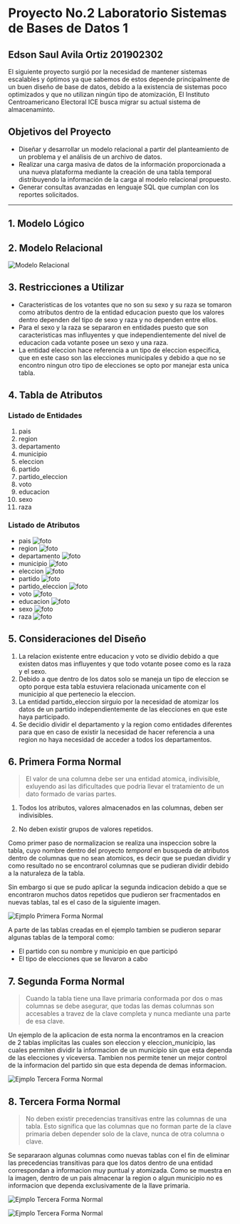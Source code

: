 # Proyecto No.2 Laboratorio Sistemas de Bases de Datos 1

## Edson Saul Avila Ortiz 201902302

El siguiente proyecto surgió por la necesidad de mantener sistemas  escalables y óptimos ya que sabemos de estos depende principalmente de un buen diseño de base de datos, debido a la existencia de sistemas poco optimizados y que no utilizan ningún tipo de atomización, El Instituto Centroamericano Electoral ICE busca migrar su actual sistema de almacenaminto.

## Objetivos del Proyecto

- Diseñar y desarrollar un modelo relacional a partir del planteamiento de un problema y el análisis de un archivo de datos.
- Realizar una carga masiva de datos de la información proporcionada a una nueva plataforma mediante la creación de una tabla temporal distribuyendo la información de la carga al modelo relacional propuesto.
- Generar consultas avanzadas en lenguaje SQL que cumplan con los reportes solicitados.

---

## 1. Modelo Lógico

## 2. Modelo Relacional

![Modelo Relacional](/imagenes/relacional.png)

## 3. Restricciones a Utilizar

- Caracteristicas de los votantes que no son su sexo y su raza se tomaron como atributos dentro de la entidad educacion puesto que los valores dentro dependen del tipo de sexo y raza y no dependen entre ellos.
- Para el sexo y la raza se separaron en entidades puesto que son caracteristicas mas influyentes y que independientemente del nivel de educacion cada votante posee un sexo y una raza.
- La entidad eleccion hace referencia a un tipo de eleccion especifica, que en este caso son las elecciones municipales y debido a que no se encontro ningun otro tipo de elecciones se opto por manejar esta unica tabla.

## 4. Tabla de Atributos
### Listado de Entidades

1. pais
2. region
3. departamento
4. municipio
5. eleccion
6. partido
7. partido_eleccion
8. voto
9. educacion
10. sexo
11. raza
    
### Listado de Atributos

-  pais
![foto](/imagenes/pais.png)
-  region
![foto](/imagenes/region.png)
-  departamento
![foto](/imagenes/depto.png)
-  municipio
![foto](/imagenes/municipio.png)
-  eleccion
![foto](/imagenes/eleccion.png)
-  partido
![foto](/imagenes/partido.png)
-  partido_eleccion
![foto](/imagenes/partido_eleccion.png)
-  voto
![foto](/imagenes/voto.png)
-  educacion
![foto](/imagenes/educacion.png)
-  sexo
![foto](/imagenes/sexo.png)
-  raza
![foto](/imagenes/raza.png)

## 5. Consideraciones del Diseño

1. La relacion existente entre educacion y voto se dividio debido a que existen datos mas influyentes y que todo votante posee como es la raza y el sexo.
2. Debido a que dentro de los datos solo se maneja un tipo de eleccion se opto porque esta tabla estuviera relacionada unicamente con el municipio al que pertenecio la eleccion.
3. La entidad partido_eleccion sirguio por la necesidad de atomizar los datos de un partido independientemente de las elecciones en que este haya participado.
4. Se decidio dividir el departamento y la region como entidades diferentes para que en caso de existir la necesidad de hacer referencia a una region no haya necesidad de acceder a todos los departamentos.

## 6. Primera Forma Normal

>El valor de una columna debe ser una entidad atomica, indivisible, exluyendo asi las dificultades que podria llevar el tratamiento de un dato formado de varias partes.

1. Todos los atributos, valores almacenados en las columnas, deben ser indivisibles.

2. No deben existir grupos de valores repetidos.

Como primer paso de normalizacion se realiza una inspeccion sobre la tabla, cuyo nombre dentro del proyecto *temporal* en busqueda de atributos dentro de columnas que no sean atomicos, es decir que se puedan dividir y como resultado no se encontrarol columnas que se pudieran dividir debido a la naturaleza de la tabla.

Sin embargo si que se pudo aplicar la segunda indicacion debido a que se encontraron muchos datos repetidos que pudieron ser fracmentados en nuevas tablas, tal es el caso de la siguiente imagen.

![Ejmplo Primera Forma Normal](/imagenes/norm1.png)

A parte de las tablas creadas en el ejemplo tambien se pudieron separar algunas tablas de la temporal como:

- El partido con su nombre y municipio en que participó
- El tipo de elecciones que se llevaron a cabo

## 7. Segunda Forma Normal

>Cuando la tabla tiene una llave primaria conformada por dos o mas columnas se debe asegurar, que todas las demas columnas son accesables a travez de la clave completa y nunca mediante una parte de esa clave.

Un ejemplo de la aplicacion de esta norma la encontramos en la creacion de 2 tablas implicitas las cuales son eleccion y eleccion_municipio, las cuales permiten dividir la informacion de un municipio sin que esta dependa de las elecciones y viceversa. Tambien nos permite tener un mejor control de la informacion del partido sin que esta dependa de demas informacion.

![Ejmplo Tercera Forma Normal](/imagenes/norm2.png)

## 8. Tercera Forma Normal

>No deben existir precedencias transitivas entre las columnas de una tabla. Esto significa que las columnas que no forman parte de la clave primaria deben depender solo de la clave, nunca de otra columna o clave.

Se separaraon algunas columnas como nuevas tablas con el fin de eliminar las precedencias transitivas para que los datos dentro de una entidad correspondan a informacion muy puntual y atomizada. Como se muestra en la imagen, dentro de un pais almacenar la region o algun municipio no es informacion que dependa exclusivamente de la llave primaria.

![Ejmplo Tercera Forma Normal](/imagenes/norm3.png)

![Ejmplo Tercera Forma Normal](/imagenes/norm3_2.png)
